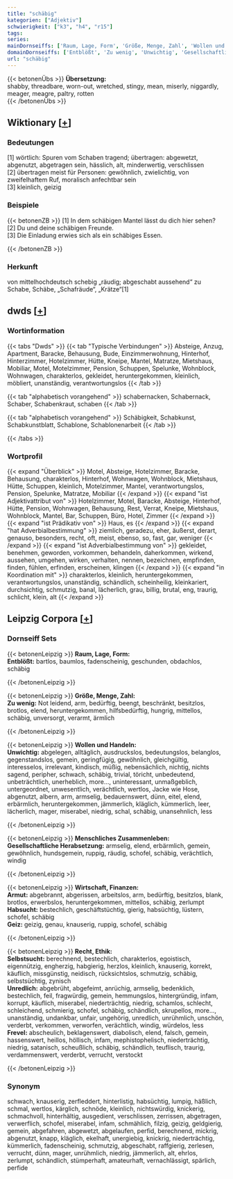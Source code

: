 ```yaml
---
title: "schäbig"
kategorien: ["Adjektiv"]
schwierigkeit: ["k3", "h4", "r15"]
tags:
series:
mainDornseiffs: ['Raum, Lage, Form', 'Größe, Menge, Zahl', 'Wollen und Handeln', 'Menschliches Zusammenleben', 'Wirtschaft, Finanzen', 'Recht, Ethik']
domainDornseiffs: ['Entblößt', 'Zu wenig', 'Unwichtig', 'Gesellschaftliche Herabsetzung', 'Armut', 'Habsucht', 'Geiz', 'Selbstsucht', 'Unredlich', 'Frevel']
url: "schäbig"
---
```


{{< betonenÜbs >}}
**Übersetzung:**  
shabby, threadbare, worn-out, wretched, stingy, mean, miserly, niggardly, meager, meagre, paltry, rotten  
{{< /betonenÜbs >}}

## Wiktionary [[+](https://de.wiktionary.org/wiki/schäbig)]

### Bedeutungen
[1] wörtlich: Spuren vom Schaben tragend; übertragen: abgewetzt, abgenutzt, abgetragen sein, hässlich, alt, minderwertig, verschlissen  
[2] übertragen meist für Personen: gewöhnlich, zwielichtig, von zweifelhaftem Ruf, moralisch anfechtbar sein  
[3] kleinlich, geizig  

### Beispiele
{{< betonenZB >}}
[1] In dem schäbigen Mantel lässt du dich hier sehen?  
[2] Du und deine schäbigen Freunde.  
[3] Die Einladung erwies sich als ein schäbiges Essen.  

{{< /betonenZB >}}
### Herkunft
von mittelhochdeutsch schebig „räudig; abgeschabt aussehend“ zu Schabe, Schäbe, „Schafräude“, „Krätze“[1]  



## dwds [[+](https://www.dwds.de/wb/schäbig)]

### Wortinformation
{{< tabs "Dwds" >}}
{{< tab "Typische Verbindungen" >}}
Absteige, Anzug, Apartment, Baracke, Behausung, Bude, Einzimmerwohnung, Hinterhof, Hinterzimmer, Hotelzimmer, Hütte, Kneipe, Mantel, Matratze, Mietshaus, Mobiliar, Motel, Motelzimmer, Pension, Schuppen, Spelunke, Wohnblock, Wohnwagen, charakterlos, gekleidet, heruntergekommen, kleinlich, möbliert, unanständig, verantwortungslos
{{< /tab >}}

{{< tab "alphabetisch vorangehend" >}}
schabernacken, Schabernack, Schaber, Schabenkraut, schaben
{{< /tab >}}

{{< tab "alphabetisch vorangehend" >}}
Schäbigkeit, Schabkunst, Schabkunstblatt, Schablone, Schablonenarbeit
{{< /tab >}}

{{< /tabs >}}

### Wortprofil
{{< expand "Überblick" >}} Motel, Absteige, Hotelzimmer, Baracke, Behausung, charakterlos, Hinterhof, Wohnwagen, Wohnblock, Mietshaus, Hütte, Schuppen, kleinlich, Motelzimmer, Mantel, verantwortungslos, Pension, Spelunke, Matratze, Mobiliar {{< /expand >}}
{{< expand "ist Adjektivattribut von" >}} Hotelzimmer, Motel, Baracke, Absteige, Hinterhof, Hütte, Pension, Wohnwagen, Behausung, Rest, Verrat, Kneipe, Mietshaus, Wohnblock, Mantel, Bar, Schuppen, Büro, Hotel, Zimmer {{< /expand >}}
{{< expand "ist Prädikativ von" >}} Haus, es {{< /expand >}}
{{< expand "hat Adverbialbestimmung" >}} ziemlich, geradezu, eher, äußerst, derart, genauso, besonders, recht, oft, meist, ebenso, so, fast, gar, weniger {{< /expand >}}
{{< expand "ist Adverbialbestimmung von" >}} gekleidet, benehmen, geworden, vorkommen, behandeln, daherkommen, wirkend, aussehen, umgehen, wirken, verhalten, nennen, bezeichnen, empfinden, finden, fühlen, erfinden, erscheinen, klingen {{< /expand >}}
{{< expand "in Koordination mit" >}} charakterlos, kleinlich, heruntergekommen, verantwortungslos, unanständig, schändlich, scheinheilig, kleinkariert, durchsichtig, schmutzig, banal, lächerlich, grau, billig, brutal, eng, traurig, schlicht, klein, alt {{< /expand >}}

## Leipzig Corpora [[+](https://corpora.uni-leipzig.de/en/res?word=schäbig&corpusId=deu_newscrawl-public_2018)]

### Dornseiff Sets
{{< betonenLeipzig >}}
**Raum, Lage, Form:**  
**Entblößt:** bartlos, baumlos, fadenscheinig, geschunden, obdachlos, schäbig  

{{< /betonenLeipzig >}}


{{< betonenLeipzig >}}
**Größe, Menge, Zahl:**  
**Zu wenig:** Not leidend, arm, bedürftig, beengt, beschränkt, besitzlos, brotlos, elend, heruntergekommen, hilfsbedürftig, hungrig, mittellos, schäbig, unversorgt, verarmt, ärmlich  

{{< /betonenLeipzig >}}


{{< betonenLeipzig >}}
**Wollen und Handeln:**  
**Unwichtig:** abgelegen, alltäglich, ausdruckslos, bedeutungslos, belanglos, gegenstandslos, gemein, geringfügig, gewöhnlich, gleichgültig, interesselos, irrelevant, kindisch, müßig, nebensächlich, nichtig, nichts sagend, peripher, schwach, schäbig, trivial, töricht, unbedeutend, unbeträchtlich, unerheblich, more..., uninteressant, unmaßgeblich, untergeordnet, unwesentlich, verächtlich, wertlos, Jacke wie Hose, abgenutzt, albern, arm, armselig, bedauernswert, dünn, eitel, elend, erbärmlich, heruntergekommen, jämmerlich, kläglich, kümmerlich, leer, lächerlich, mager, miserabel, niedrig, schal, schäbig, unansehnlich, less  

{{< /betonenLeipzig >}}


{{< betonenLeipzig >}}
**Menschliches Zusammenleben:**  
**Gesellschaftliche Herabsetzung:** armselig, elend, erbärmlich, gemein, gewöhnlich, hundsgemein, ruppig, räudig, schofel, schäbig, verächtlich, windig  

{{< /betonenLeipzig >}}


{{< betonenLeipzig >}}
**Wirtschaft, Finanzen:**  
**Armut:** abgebrannt, abgerissen, arbeitslos, arm, bedürftig, besitzlos, blank, brotlos, erwerbslos, heruntergekommen, mittellos, schäbig, zerlumpt  
**Habsucht:** bestechlich, geschäftstüchtig, gierig, habsüchtig, lüstern, schofel, schäbig  
**Geiz:** geizig, genau, knauserig, ruppig, schofel, schäbig  

{{< /betonenLeipzig >}}


{{< betonenLeipzig >}}
**Recht, Ethik:**  
**Selbstsucht:** berechnend, bestechlich, charakterlos, egoistisch, eigennützig, engherzig, habgierig, herzlos, kleinlich, knauserig, korrekt, käuflich, missgünstig, neidisch, rücksichtslos, schmutzig, schäbig, selbstsüchtig, zynisch  
**Unredlich:** abgebrüht, abgefeimt, anrüchig, armselig, bedenklich, bestechlich, feil, fragwürdig, gemein, hemmungslos, hintergründig, infam, korrupt, käuflich, miserabel, niederträchtig, niedrig, schamlos, schlecht, schleichend, schmierig, schofel, schäbig, schändlich, skrupellos, more..., unanständig, undankbar, unfair, ungehörig, unredlich, unrühmlich, unschön, verderbt, verkommen, verworfen, verächtlich, windig, würdelos, less  
**Frevel:** abscheulich, beklagenswert, diabolisch, elend, falsch, gemein, hassenswert, heillos, höllisch, infam, mephistophelisch, niederträchtig, niedrig, satanisch, scheußlich, schäbig, schändlich, teuflisch, traurig, verdammenswert, verderbt, verrucht, verstockt  

{{< /betonenLeipzig >}}

### Synonym
schwach, knauserig, zerfleddert, hinterlistig, habsüchtig, lumpig, häßlich, schmal, wertlos, kärglich, schnöde, kleinlich, nichtswürdig, knickerig, schmachvoll, hinterhältig, ausgedient, verschlissen, zerrissen, abgetragen, verwerflich, schofel, miserabel, infam, schmählich, filzig, geizig, geldgierig, gemein, abgefahren, abgewetzt, abgelaufen, perfid, berechnend, mickrig, abgenutzt, knapp, kläglich, ekelhaft, unergiebig, knickrig, niederträchtig, kümmerlich, fadenscheinig, schmutzig, abgeschabt, raffgierig, zerlesen, verrucht, dünn, mager, unrühmlich, niedrig, jämmerlich, alt, ehrlos, zerlumpt, schändlich, stümperhaft, amateurhaft, vernachlässigt, spärlich, perfide


